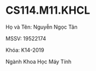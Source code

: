 # CS114.M11.KHCL
Họ và Tên: Nguyễn Ngọc Tân

MSSV: 19522174

Khóa: K14-2019 

Ngành Khoa Học Máy Tính

